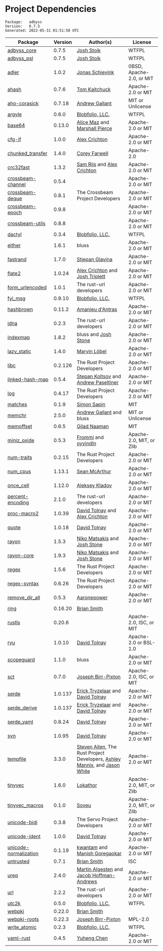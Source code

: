 # Project Dependencies
    Package:   adbyss
    Version:   0.7.5
    Generated: 2022-05-31 01:51:50 UTC

| Package | Version | Author(s) | License |
| ---- | ---- | ---- | ---- |
| [adbyss_core](https://github.com/Blobfolio/adbyss) | 0.7.5 | [Josh Stoik](mailto:josh@blobfolio.com) | WTFPL |
| [adbyss_psl](https://github.com/Blobfolio/adbyss) | 0.7.5 | [Josh Stoik](mailto:josh@blobfolio.com) | WTFPL |
| [adler](https://github.com/jonas-schievink/adler.git) | 1.0.2 | [Jonas Schievink](mailto:jonasschievink@gmail.com) | 0BSD, Apache-2.0, or MIT |
| [ahash](https://github.com/tkaitchuck/ahash) | 0.7.6 | [Tom Kaitchuck](mailto:tom.kaitchuck@gmail.com) | Apache-2.0 or MIT |
| [aho-corasick](https://github.com/BurntSushi/aho-corasick) | 0.7.18 | [Andrew Gallant](mailto:jamslam@gmail.com) | MIT or Unlicense |
| [argyle](https://github.com/Blobfolio/argyle) | 0.6.0 | [Blobfolio, LLC.](mailto:hello@blobfolio.com) | WTFPL |
| [base64](https://github.com/marshallpierce/rust-base64) | 0.13.0 | [Alice Maz](mailto:alice@alicemaz.com) and [Marshall Pierce](mailto:marshall@mpierce.org) | Apache-2.0 or MIT |
| [cfg-if](https://github.com/alexcrichton/cfg-if) | 1.0.0 | [Alex Crichton](mailto:alex@alexcrichton.com) | Apache-2.0 or MIT |
| [chunked_transfer](https://github.com/frewsxcv/rust-chunked-transfer) | 1.4.0 | [Corey Farwell](mailto:coreyf@rwell.org) | Apache-2.0 |
| [crc32fast](https://github.com/srijs/rust-crc32fast) | 1.3.2 | [Sam Rijs](mailto:srijs@airpost.net) and [Alex Crichton](mailto:alex@alexcrichton.com) | Apache-2.0 or MIT |
| [crossbeam-channel](https://github.com/crossbeam-rs/crossbeam) | 0.5.4 |  | Apache-2.0 or MIT |
| [crossbeam-deque](https://github.com/crossbeam-rs/crossbeam) | 0.8.1 | The Crossbeam Project Developers | Apache-2.0 or MIT |
| [crossbeam-epoch](https://github.com/crossbeam-rs/crossbeam) | 0.9.8 |  | Apache-2.0 or MIT |
| [crossbeam-utils](https://github.com/crossbeam-rs/crossbeam) | 0.8.8 |  | Apache-2.0 or MIT |
| [dactyl](https://github.com/Blobfolio/dactyl) | 0.3.4 | [Blobfolio, LLC.](mailto:hello@blobfolio.com) | WTFPL |
| [either](https://github.com/bluss/either) | 1.6.1 | bluss | Apache-2.0 or MIT |
| [fastrand](https://github.com/smol-rs/fastrand) | 1.7.0 | [Stjepan Glavina](mailto:stjepang@gmail.com) | Apache-2.0 or MIT |
| [flate2](https://github.com/rust-lang/flate2-rs) | 1.0.24 | [Alex Crichton](mailto:alex@alexcrichton.com) and [Josh Triplett](mailto:josh@joshtriplett.org) | Apache-2.0 or MIT |
| [form_urlencoded](https://github.com/servo/rust-url) | 1.0.1 | The rust-url developers | Apache-2.0 or MIT |
| [fyi_msg](https://github.com/Blobfolio/fyi) | 0.9.10 | [Blobfolio, LLC.](mailto:hello@blobfolio.com) | WTFPL |
| [hashbrown](https://github.com/rust-lang/hashbrown) | 0.11.2 | [Amanieu d'Antras](mailto:amanieu@gmail.com) | Apache-2.0 or MIT |
| [idna](https://github.com/servo/rust-url/) | 0.2.3 | The rust-url developers | Apache-2.0 or MIT |
| [indexmap](https://github.com/bluss/indexmap) | 1.8.2 | bluss and [Josh Stone](mailto:cuviper@gmail.com) | Apache-2.0 or MIT |
| [lazy_static](https://github.com/rust-lang-nursery/lazy-static.rs) | 1.4.0 | [Marvin Löbel](mailto:loebel.marvin@gmail.com) | Apache-2.0 or MIT |
| [libc](https://github.com/rust-lang/libc) | 0.2.126 | The Rust Project Developers | Apache-2.0 or MIT |
| [linked-hash-map](https://github.com/contain-rs/linked-hash-map) | 0.5.4 | [Stepan Koltsov](mailto:stepan.koltsov@gmail.com) and [Andrew Paseltiner](mailto:apaseltiner@gmail.com) | Apache-2.0 or MIT |
| [log](https://github.com/rust-lang/log) | 0.4.17 | The Rust Project Developers | Apache-2.0 or MIT |
| [matches](https://github.com/SimonSapin/rust-std-candidates) | 0.1.9 | [Simon Sapin](mailto:simon.sapin@exyr.org) | MIT |
| [memchr](https://github.com/BurntSushi/memchr) | 2.5.0 | [Andrew Gallant](mailto:jamslam@gmail.com) and bluss | MIT or Unlicense |
| [memoffset](https://github.com/Gilnaa/memoffset) | 0.6.5 | [Gilad Naaman](mailto:gilad.naaman@gmail.com) | MIT |
| [miniz_oxide](https://github.com/Frommi/miniz_oxide/tree/master/miniz_oxide) | 0.5.3 | [Frommi](mailto:daniil.liferenko@gmail.com) and [oyvindln](mailto:oyvindln@users.noreply.github.com) | Apache-2.0, MIT, or Zlib |
| [num-traits](https://github.com/rust-num/num-traits) | 0.2.15 | The Rust Project Developers | Apache-2.0 or MIT |
| [num_cpus](https://github.com/seanmonstar/num_cpus) | 1.13.1 | [Sean McArthur](mailto:sean@seanmonstar.com) | Apache-2.0 or MIT |
| [once_cell](https://github.com/matklad/once_cell) | 1.12.0 | [Aleksey Kladov](mailto:aleksey.kladov@gmail.com) | Apache-2.0 or MIT |
| [percent-encoding](https://github.com/servo/rust-url/) | 2.1.0 | The rust-url developers | Apache-2.0 or MIT |
| [proc-macro2](https://github.com/dtolnay/proc-macro2) | 1.0.39 | [David Tolnay](mailto:dtolnay@gmail.com) and [Alex Crichton](mailto:alex@alexcrichton.com) | Apache-2.0 or MIT |
| [quote](https://github.com/dtolnay/quote) | 1.0.18 | [David Tolnay](mailto:dtolnay@gmail.com) | Apache-2.0 or MIT |
| [rayon](https://github.com/rayon-rs/rayon) | 1.5.3 | [Niko Matsakis](mailto:niko@alum.mit.edu) and [Josh Stone](mailto:cuviper@gmail.com) | Apache-2.0 or MIT |
| [rayon-core](https://github.com/rayon-rs/rayon) | 1.9.3 | [Niko Matsakis](mailto:niko@alum.mit.edu) and [Josh Stone](mailto:cuviper@gmail.com) | Apache-2.0 or MIT |
| [regex](https://github.com/rust-lang/regex) | 1.5.6 | The Rust Project Developers | Apache-2.0 or MIT |
| [regex-syntax](https://github.com/rust-lang/regex) | 0.6.26 | The Rust Project Developers | Apache-2.0 or MIT |
| [remove_dir_all](https://github.com/XAMPPRocky/remove_dir_all.git) | 0.5.3 | [Aaronepower](mailto:theaaronepower@gmail.com) | Apache-2.0 or MIT |
| [ring](https://github.com/briansmith/ring) | 0.16.20 | [Brian Smith](mailto:brian@briansmith.org) |  |
| [rustls](https://github.com/rustls/rustls) | 0.20.6 |  | Apache-2.0, ISC, or MIT |
| [ryu](https://github.com/dtolnay/ryu) | 1.0.10 | [David Tolnay](mailto:dtolnay@gmail.com) | Apache-2.0 or BSL-1.0 |
| [scopeguard](https://github.com/bluss/scopeguard) | 1.1.0 | bluss | Apache-2.0 or MIT |
| [sct](https://github.com/ctz/sct.rs) | 0.7.0 | [Joseph Birr-Pixton](mailto:jpixton@gmail.com) | Apache-2.0, ISC, or MIT |
| [serde](https://github.com/serde-rs/serde) | 1.0.137 | [Erick Tryzelaar](mailto:erick.tryzelaar@gmail.com) and [David Tolnay](mailto:dtolnay@gmail.com) | Apache-2.0 or MIT |
| [serde_derive](https://github.com/serde-rs/serde) | 1.0.137 | [Erick Tryzelaar](mailto:erick.tryzelaar@gmail.com) and [David Tolnay](mailto:dtolnay@gmail.com) | Apache-2.0 or MIT |
| [serde_yaml](https://github.com/dtolnay/serde-yaml) | 0.8.24 | [David Tolnay](mailto:dtolnay@gmail.com) | Apache-2.0 or MIT |
| [syn](https://github.com/dtolnay/syn) | 1.0.95 | [David Tolnay](mailto:dtolnay@gmail.com) | Apache-2.0 or MIT |
| [tempfile](https://github.com/Stebalien/tempfile) | 3.3.0 | [Steven Allen](mailto:steven@stebalien.com), The Rust Project Developers, [Ashley Mannix](mailto:ashleymannix@live.com.au), and [Jason White](mailto:jasonaw0@gmail.com) | Apache-2.0 or MIT |
| [tinyvec](https://github.com/Lokathor/tinyvec) | 1.6.0 | [Lokathor](mailto:zefria@gmail.com) | Apache-2.0, MIT, or Zlib |
| [tinyvec_macros](https://github.com/Soveu/tinyvec_macros) | 0.1.0 | [Soveu](mailto:marx.tomasz@gmail.com) | Apache-2.0, MIT, or Zlib |
| [unicode-bidi](https://github.com/servo/unicode-bidi) | 0.3.8 | The Servo Project Developers | Apache-2.0 or MIT |
| [unicode-ident](https://github.com/dtolnay/unicode-ident) | 1.0.0 | [David Tolnay](mailto:dtolnay@gmail.com) | Apache-2.0 or MIT |
| [unicode-normalization](https://github.com/unicode-rs/unicode-normalization) | 0.1.19 | [kwantam](mailto:kwantam@gmail.com) and [Manish Goregaokar](mailto:manishsmail@gmail.com) | Apache-2.0 or MIT |
| [untrusted](https://github.com/briansmith/untrusted) | 0.7.1 | [Brian Smith](mailto:brian@briansmith.org) | ISC |
| [ureq](https://github.com/algesten/ureq) | 2.4.0 | [Martin Algesten](mailto:martin@algesten.se) and [Jacob Hoffman-Andrews](mailto:ureq@hoffman-andrews.com) | Apache-2.0 or MIT |
| [url](https://github.com/servo/rust-url) | 2.2.2 | The rust-url developers | Apache-2.0 or MIT |
| [utc2k](https://github.com/Blobfolio/utc2k) | 0.5.0 | [Blobfolio, LLC.](mailto:hello@blobfolio.com) | WTFPL |
| [webpki](https://github.com/briansmith/webpki) | 0.22.0 | [Brian Smith](mailto:brian@briansmith.org) |  |
| [webpki-roots](https://github.com/rustls/webpki-roots) | 0.22.3 | [Joseph Birr-Pixton](mailto:jpixton@gmail.com) | MPL-2.0 |
| [write_atomic](https://github.com/Blobfolio/write_atomic) | 0.2.3 | [Blobfolio, LLC.](mailto:hello@blobfolio.com) | WTFPL |
| [yaml-rust](https://github.com/chyh1990/yaml-rust) | 0.4.5 | [Yuheng Chen](mailto:yuhengchen@sensetime.com) | Apache-2.0 or MIT |
